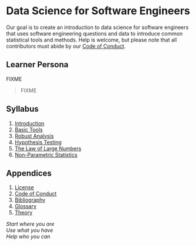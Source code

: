 # Data Science for Software Engineers

Our goal is to create an introduction to data science for software engineers
that uses software engineering questions and data
to introduce common statistical tools and methods.
Help is welcome,
but please note that all contributors must abide by our [Code of Conduct](./CODE_OF_CONDUCT.md).

## Learner Persona

FIXME

> FIXME

## Syllabus

<div id="syllabus" markdown="1">

1.  [Introduction](./01_intro/)
1.  [Basic Tools](./02_basic/)
1.  [Robust Analysis](./03_robust/)
1.  [Hypothesis Testing](./04_hypotest/)
1.  [The Law of Large Numbers](./05_largenum/)
1.  [Non-Parametric Statistics](./06_nonpar/)

</div>

##  Appendices

<div id="appendices" markdown="1">

1.  [License](./LICENSE.md)
1.  [Code of Conduct](./CODE_OF_CONDUCT.md)
1.  [Bibliography](./bibliography/)
1.  [Glossary](./glossary/)
1.  [Theory](./theory/)

</div>

<p class="center">
  <em>
    Start where you are
    <br/>
    Use what you have
    <br/>
    Help who you can
  </em>
</p>

[email]: mailto:gvwilson@third-bit.com
[repo]: https://github.com/gvwilson/change
